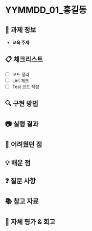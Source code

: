 # YYMMDD_01_홍길동

## 📝 과제 정보

- **교육 주제**: <!-- 해당 과제와 관련된 교육 주제를 작성해주세요 -->

## 📋 체크리스트

- [ ] 코드 정리
- [ ] Lint 체크
- [ ] Test 코드 작성

## 🔍 구현 방법

<!-- 주요 기능의 구현 방법이나 접근 방식에 대해 설명해주세요 -->

## 📷 실행 결과

<!-- 실행 결과 스크린샷을 첨부해주세요 -->

## 🚨 어려웠던 점

<!-- 과제를 수행하면서 어려웠던 부분이나 해결하지 못한 문제가 있다면 작성해주세요 -->

## 💡 배운 점

<!-- 과제를 통해 새롭게 배운 내용이나 깨달은 점을 작성해주세요 -->

## ❓ 질문 사항

<!-- 과제와 관련하여 질문이 있다면 작성해주세요 -->

## 📚 참고 자료

<!-- 과제 수행에 참고한 자료나 문서의 링크를 공유해주세요 -->

## 🔄 자체 평가 & 회고

<!-- 자신의 코드에 대한 피드백이나 개선점을 작성해주세요 -->